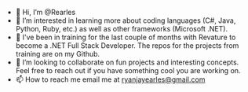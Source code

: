 - 👋 Hi, I’m @Rearles
- 👀 I’m interested in learning more about coding languages (C#, Java, Python, Ruby, etc.) as well as other frameworks (Microsoft .NET).
- 🌱 I've been in training for the last couple of months with Revature to become a .NET Full Stack Developer. The repos for the projects from training are on my Github. 
- 💞️ I’m looking to collaborate on fun projects and interesting concepts. Feel free to reach out if you have something cool you are working on.
- 📫 How to reach me email me at ryanjayearles@gmail.com

<!---
Rearles/Rearles is a ✨ special ✨ repository because its `README.md` (this file) appears on your GitHub profile.
You can click the Preview link to take a look at your changes.
--->
